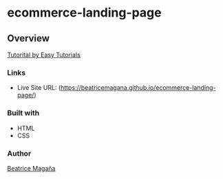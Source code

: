# ecommerce-landing-page

## Overview
[Tutorital by Easy Tutorials](https://www.youtube.com/watch?v=qXXknB5bePU)

### Links
- Live Site URL: (https://beatricemagana.github.io/ecommerce-landing-page/)

### Built with
- HTML
- CSS

### Author
[Beatrice Magaña](https://www.linkedin.com/in/beatricemagana/)



